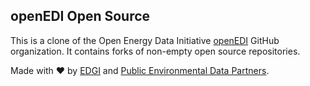 ## openEDI Open Source

This is a clone of the Open Energy Data Initiative [openEDI](https://github.com/openEDI) GitHub organization. It contains forks 
of non-empty open source repositories.

Made with ❤️ by [EDGI](https://envirodatagov.org) and [Public Environmental Data Partners](https://screening-tools.com/).
